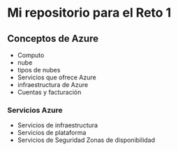 # Mi repositorio para el Reto 1
## Conceptos de Azure
- Computo
- nube
- tipos de nubes
- Servicios que ofrece Azure
- infraestructura de Azure
- Cuentas y facturación

### Servicios Azure
- Servicios de infraestructura
- Servicios de plataforma
- Servicios de Seguridad
Zonas de disponibilidad